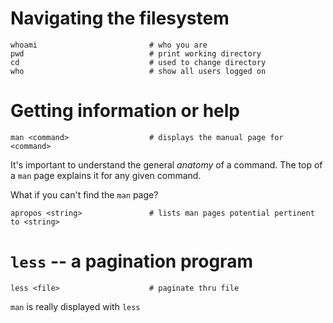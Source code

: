 # Navigating the filesystem

```
whoami                         # who you are
pwd                            # print working directory
cd                             # used to change directory
who                            # show all users logged on
```

# Getting information or help

```
man <command>                  # displays the manual page for <command>

```

It's important to understand the general *anatomy* of a command. The
top of a `man` page explains it for any given command.

What if you can't find the `man` page?

```
apropos <string>               # lists man pages potential pertinent to <string>
```


# `less` -- a pagination program
```
less <file>                    # paginate thru file
```

`man` is really displayed with `less`

